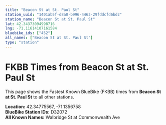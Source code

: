 ```yaml
---
title: "Beacon St at St. Paul St"
station_uuid: "1401ab5f-d8a0-b996-4463-29fddcfd6bd2"
station_name: "Beacon St at St. Paul St"
lat: 42.34373094998716
lng: -71.11614107161584
bluebike_ids: ["452"]
all_names: ["Beacon St at St. Paul St"]
type: "station"
---
```


# FKBB Times from Beacon St at St. Paul St

This page shows the Fastest Known BlueBike (FKBB) times from **Beacon St at St. Paul St** to all other stations.

**Location:** 42.34775567, -71.1356758  
**BlueBike Station IDs:** D32072  
**All Known Names:** Walbridge St at Commonwealth Ave

